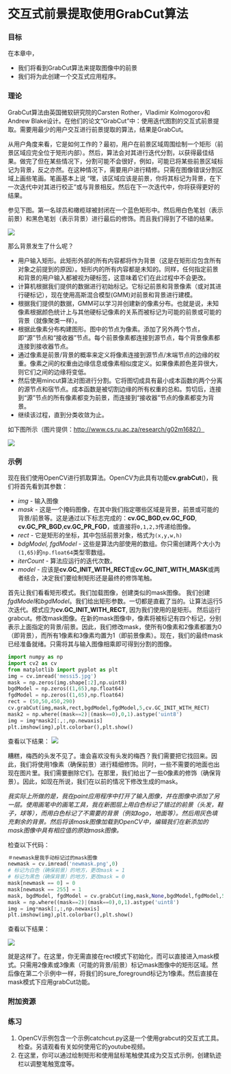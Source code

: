 # 交互式前景提取使用GrabCut算法


 
  

### 目标

在本章中，
- 我们将看到GrabCut算法来提取图像中的前景
- 我们将为此创建一个交互式应用程序。

### 理论
GrabCut算法由英国微软研究院的Carsten Rother，Vladimir Kolmogorov和Andrew Blake设计。在他们的论文“GrabCut”中：使用迭代图割的交互式前景提取。需要用最少的用户交互进行前景提取的算法，结果是GrabCut。

从用户角度来看，它是如何工作的？最初，用户在前景区域周围绘制一个矩形（前景区域应完全位于矩形内部）。然后，算法会对其进行迭代分割，以获得最佳结果。做完了但在某些情况下，分割可能不会很好，例如，可能已将某些前景区域标记为背景，反之亦然。在这种情况下，需要用户进行精修。只需在图像错误分割区域上画些笔画。笔画基本上说 “嘿，该区域应该是前景，你将其标记为背景，在下一次迭代中对其进行校正”或与背景相反。然后在下一次迭代中，你将获得更好的结果。

参见下图。第一名球员和橄榄球被封闭在一个蓝色矩形中。然后用白色笔划（表示前景）和黑色笔划（表示背景）进行最后的修饰。而且我们得到了不错的结果。

![](http://qiniu.aihubs.net/grabcut_output1.jpg)

那么背景发生了什么呢？
- 用户输入矩形。此矩形外部的所有内容都将作为背景（这是在矩形应包含所有对象之前提到的原因）。矩形内的所有内容都是未知的。同样，任何指定前景和背景的用户输入都被视为硬标签，这意味着它们在此过程中不会更改。
- 计算机根据我们提供的数据进行初始标记。它标记前景和背景像素（或对其进行硬标记），现在使用高斯混合模型(GMM)对前景和背景进行建模。
- 根据我们提供的数据，GMM可以学习并创建新的像素分布。也就是说，未知像素根据颜色统计上与其他硬标记像素的关系而被标记为可能的前景或可能的背景（就像聚类一样）。
- 根据此像素分布构建图形。图中的节点为像素。添加了另外两个节点，即“源”节点和“接收器”节点。每个前景像素都连接到源节点，每个背景像素都连接到接收器节点。
- 通过像素是前景/背景的概率来定义将像素连接到源节点/末端节点的边缘的权重。像素之间的权重由边缘信息或像素相似度定义。如果像素颜色差异很大，则它们之间的边缘将变低。
- 然后使用mincut算法对图进行分割。它将图切成具有最小成本函数的两个分离的源节点和宿节点。成本函数是被切割边缘的所有权重的总和。剪切后，连接到“源”节点的所有像素都变为前景，而连接到“接收器”节点的像素都变为背景。
- 继续该过程，直到分类收敛为止。

如下图所示（图片提供：http://www.cs.ru.ac.za/research/g02m1682/） 

![](http://qiniu.aihubs.net/grabcut_scheme.jpg)

### 示例

现在我们使用OpenCV进行抓取算法。OpenCV为此具有功能**cv.grabCut**()，我们将首先看到其参数：
- *img* - 输入图像
- *mask* - 这是一个掩码图像，在其中我们指定哪些区域是背景，前景或可能的背景/前景等。这是通过以下标志完成的：**cv.GC_BGD**,**cv.GC_FGD**, **cv.GC_PR_BGD**,**cv.GC_PR_FGD**，或直接将`0,1,2,3`传递给图像。
- *rect* - 它是矩形的坐标，其中包括前景对象，格式为`(x,y,w,h)`
- *bdgModel, fgdModel* - 这些是算法内部使用的数组。你只需创建两个大小为`(1,65)`的`np.float64`类型零数组。
- *iterCount* - 算法应运行的迭代次数。
- *model* - 应该是**cv.GC_INIT_WITH_RECT**或**cv.GC_INIT_WITH_MASK**或两者结合，决定我们要绘制矩形还是最终的修饰笔触。
  
首先让我们看看矩形模式。我们加载图像，创建类似的mask图像。
我们创建*fgdModel*和*bgdModel*。我们给出矩形参数。一切都是直截了当的。让算法运行5次迭代。模式应为**cv.GC_INIT_WITH_RECT**, 因为我们使用的是矩形。
然后运行grabcut。修改mask图像。在新的mask图像中，像素将被标记有四个标记，分别表示上面指定的背景/前景。因此，我们修改mask，使所有0像素和2像素都置为0（即背景），而所有1像素和3像素均置为1（即前景像素）。现在，我们的最终mask已经准备就绪。只需将其与输入图像相乘即可得到分割的图像。

```python
import numpy as np
import cv2 as cv
from matplotlib import pyplot as plt
img = cv.imread('messi5.jpg')
mask = np.zeros(img.shape[:2],np.uint8)
bgdModel = np.zeros((1,65),np.float64)
fgdModel = np.zeros((1,65),np.float64)
rect = (50,50,450,290)
cv.grabCut(img,mask,rect,bgdModel,fgdModel,5,cv.GC_INIT_WITH_RECT)
mask2 = np.where((mask==2)|(mask==0),0,1).astype('uint8')
img = img*mask2[:,:,np.newaxis]
plt.imshow(img),plt.colorbar(),plt.show()
```

查看以下结果：
![](http://qiniu.aihubs.net/grabcut_rect.jpg)

糟糕，梅西的头发不见了。谁会喜欢没有头发的梅西？我们需要把它找回来。因此，我们将使用1像素（确保前景）进行精细修饰。同时，一些不需要的地面也出现在图片里。我们需要删除它们。在那里，我们给出了一些0像素的修饰（确保背景）。因此，如现在所说，我们在以前的情况下修改生成的mask。

*我实际上所做的是，我在paint应用程序中打开了输入图像，并在图像中添加了另一层。使用画笔中的画笔工具，我在新图层上用白色标记了错过的前景（头发，鞋子，球等），而用白色标记了不需要的背景（例如logo，地面等）。然后用灰色填充剩余的背景。然后将该mask图像加载到OpenCV中，编辑我们在新添加的mask图像中具有相应值的原始mask图像。*

检查以下代码： 

```python
＃newmask是我手动标记过的mask图像
newmask = cv.imread('newmask.png',0)
# 标记为白色（确保前景）的地方，更改mask = 1
# 标记为黑色（确保背景）的地方，更改mask = 0
mask[newmask == 0] = 0
mask[newmask == 255] = 1
mask, bgdModel, fgdModel = cv.grabCut(img,mask,None,bgdModel,fgdModel,5,cv.GC_INIT_WITH_MASK)
mask = np.where((mask==2)|(mask==0),0,1).astype('uint8')
img = img*mask[:,:,np.newaxis]
plt.imshow(img),plt.colorbar(),plt.show()
```

查看以下结果：

![](http://qiniu.aihubs.net/grabcut_mask.jpg)

就是这样了。在这里，你无需直接在rect模式下初始化，而可以直接进入mask模式。只需用2像素或3像素（可能的背景/前景）标记mask图像中的矩形区域。然后像在第二个示例中一样，将我们的sure_foreground标记为1像素。然后直接在mask模式下应用grabCut功能。

### 附加资源

### 练习

1. OpenCV示例包含一个示例catchcut.py这是一个使用grabcut的交互式工具。检查。另请观看有关如何使用它的youtube视频。
2. 在这里，你可以通过绘制矩形和使用鼠标笔触使其成为交互式示例，创建轨迹栏以调整笔触宽度等。